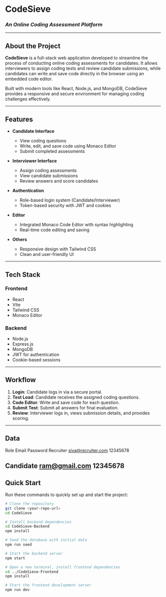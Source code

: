 # CodeSieve  
### _An Online Coding Assessment Platform_

---

## About the Project

**CodeSieve** is a full-stack web application developed to streamline the process of conducting online coding assessments for candidates. It allows interviewers to assign coding tests and review candidate submissions, while candidates can write and save code directly in the browser using an embedded code editor.

Built with modern tools like React, Node.js, and MongoDB, CodeSieve provides a responsive and secure environment for managing coding challenges effectively.

---

## Features

- **Candidate Interface**
  - View coding questions
  - Write, edit, and save code using Monaco Editor
  - Submit completed assessments

- **Interviewer Interface**
  - Assign coding assessments
  - View candidate submissions
  - Review answers and score candidates

- **Authentication**
  - Role-based login system (Candidate/Interviewer)
  - Token-based security with JWT and cookies

- **Editor**
  - Integrated Monaco Code Editor with syntax highlighting
  - Real-time code editing and saving

- **Others**
  - Responsive design with Tailwind CSS
  - Clean and user-friendly UI

---

## Tech Stack

### Frontend
- React
- Vite
- Tailwind CSS
- Monaco Editor

### Backend
- Node.js
- Express.js
- MongoDB
- JWT for authentication
- Cookie-based sessions

---

## Workflow

1. **Login**: Candidate logs in via a secure portal.  
2. **Test Load**: Candidate receives the assigned coding questions.  
3. **Code Editor**: Write and save code for each question.  
4. **Submit Test**: Submit all answers for final evaluation.  
5. **Review**: Interviewer logs in, views submission details, and provides scoring.

---

## Data

Role	      Email	              Password
Recruiter  siva@recruiter.com   12345678
	
Candidate	 ram@gmail.com        12345678
---

## Quick Start

Run these commands to quickly set up and start the project:

```bash
# Clone the repository
git clone <your-repo-url>
cd CodeSieve

# Install backend dependencies
cd CodeSieve-Backend
npm install

# Seed the database with initial data
npm run seed

# Start the backend server
npm start

# Open a new terminal, install frontend dependencies
cd ../CodeSieve-Frontend
npm install

# Start the frontend development server
npm run dev
